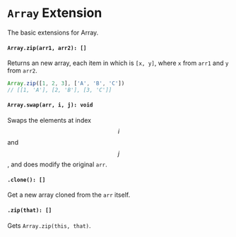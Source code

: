<a name="array"></a>
# `Array` Extension
The basic extensions for Array.

#### `Array.zip(arr1, arr2): []`
Returns an new array, each item in which is `[x, y]`, where `x` from `arr1` and `y` from `arr2`.

```JavaScript
Array.zip([1, 2, 3], ['A', 'B', 'C'])
// [[1, 'A'], [2, 'B'], [3, 'C']]
```

#### `Array.swap(arr, i, j): void` 
Swaps the elements at index $$i$$ and $$j$$, and does modify the original `arr`.

#### `.clone(): []`
Get a new array cloned from the `arr` itself.

#### `.zip(that): []`
Gets `Array.zip(this, that)`.

<!--[Back to top](#array)-->
